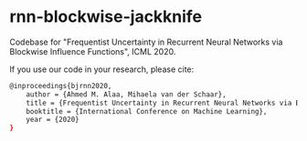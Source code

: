 # rnn-blockwise-jackknife
Codebase for "Frequentist Uncertainty in Recurrent Neural Networks via Blockwise Influence Functions", ICML 2020.

If you use our code in your research, please cite:
```sh
@inproceedings{bjrnn2020,
	author = {Ahmed M. Alaa, Mihaela van der Schaar},
	title = {Frequentist Uncertainty in Recurrent Neural Networks via Blockwise Influence Functions},
	booktitle = {International Conference on Machine Learning},
	year = {2020}
}
```

